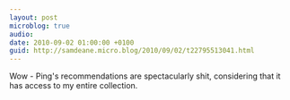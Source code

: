 ```yaml
---
layout: post
microblog: true
audio: 
date: 2010-09-02 01:00:00 +0100
guid: http://samdeane.micro.blog/2010/09/02/t22795513041.html
---
```

Wow - Ping's recommendations are spectacularly shit, considering that it has access to my entire collection.
